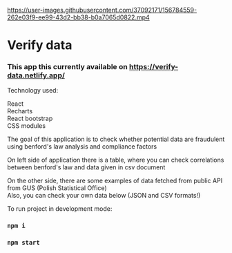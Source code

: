 https://user-images.githubusercontent.com/37092171/156784559-262e03f9-ee99-43d2-bb38-b0a7065d0822.mp4

# Verify data

### This app this currently available on https://verify-data.netlify.app/

Technology used:

React\
Recharts\
React bootstrap\
CSS modules

The goal of this application is to check whether potential data are fraudulent using benford's law analysis and compliance factors

On left side of application there is a table, where you can check correlations between benford's law and data given in csv document

On the other side, there are some examples of data fetched from public API from GUS (Polish Statistical Office)\
Also, you can check your own data below (JSON and CSV formats!)

To run project in development mode:

### `npm i`
### `npm start`
